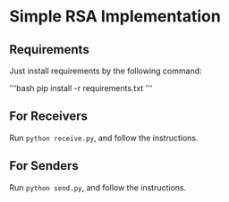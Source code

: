 # Simple RSA Implementation

## Requirements

Just install requirements by the following command:

'''bash
pip install -r requirements.txt
'''

## For Receivers

Run `python receive.py`, and follow the instructions.

## For Senders

Run `python send.py`, and follow the instructions.